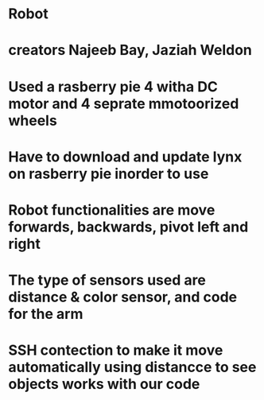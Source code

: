 # Robot
# creators Najeeb Bay, Jaziah Weldon
# Used a rasberry pie 4 witha DC motor and 4 seprate mmotoorized wheels
# Have to download and update lynx on rasberry pie inorder to use
# Robot functionalities are move forwards, backwards, pivot left and right
# The type of sensors used are distance & color sensor, and code for the arm 
# SSH contection to make it move automatically using distancce to see objects works with our code 
